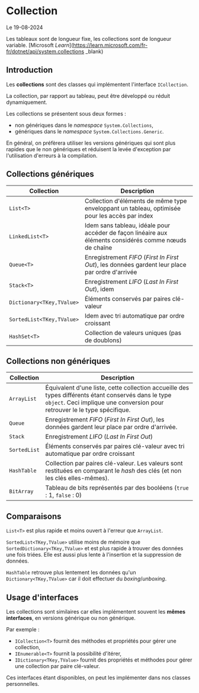 # Collection

Le 19-08-2024

Les tableaux sont de longueur fixe, les collections sont de longueur variable. [Microsoft *Learn*](https://learn.microsoft.com/fr-fr/dotnet/api/system.collections _blank)

## Introduction

Les **collections** sont des classes qui implémentent l'interface `ICollection`. 

La collection, par rapport au tableau, peut être développé ou réduit dynamiquement. 

Les collections se présentent sous deux formes : 
- non génériques dans le *namespace* `System.Collections`,
- génériques dans le *namespace* `System.Collections.Generic`.

En général, on préfèrera utiliser les versions génériques qui sont plus rapides que le non génériques et réduisent la levée d'exception par l'utilisation d'erreurs à la compilation.

## Collections génériques

|Collection|Description|
|-|-|
|`List<T>`|Collection d'éléments de même type enveloppant un tableau, optimisée pour les accès par index|
|`LinkedList<T>`|Idem sans tableau, idéale pour accéder de façon linéaire aux éléments considérés comme nœuds de chaîne|
|`Queue<T>`|Enregistrement *FIFO* (*First In First Out*), les données gardent leur place par ordre d'arrivée|
|`Stack<T>`|Enregistrement *LIFO* (*Last In First Out*), idem|
|`Dictionary<TKey,TValue>`|Éléments conservés par paires clé-valeur|
|`SortedList<TKey,TValue>`|Idem avec tri automatique par ordre croissant|
|`HashSet<T>`|Collection de valeurs uniques (pas de doublons)|

## Collections non génériques

|Collection|Description|
|-|-|
|`ArrayList`|Équivalent d'une liste, cette collection accueille des types différents étant conservés dans le type `object`. Ceci implique une conversion pour retrouver le le type spécifique.|
|`Queue`|Enregistrement *FIFO* (*First In First Out*), les données gardent leur place par ordre d'arrivée.|
|`Stack`|Enregistrement *LIFO* (*Last In First Out*)|
|`SortedList`|Éléments conservés par paires clé-valeur avec tri automatique par ordre croissant|
|`HashTable`|Collection par paires clé-valeur. Les valeurs sont restituées en comparant le *hash* des clés (et non les clés elles-mêmes).|
|`BitArray`|Tableau de bits représentés par des booléens (`true` : 1, `false` : 0)|


## Comparaisons

`List<T>` est plus rapide et moins ouvert à l'erreur que `ArrayList`.

`SortedList<TKey,TValue>` utilise moins de mémoire que `SortedDictionary<TKey,TValue>` et est plus rapide à trouver des données une fois triées. Elle est aussi plus lente à l'insertion et la suppression de données.

`HashTable` retrouve plus lentement les données qu'un `Dictionary<TKey,TValue>` car il doit effectuer du *boxing*/*unboxing*.

## Usage d'interfaces

Les collections sont similaires car elles implémentent souvent les **mêmes interfaces**, en versions générique ou non générique.

Par exemple :
- `ICollection<T>` fournit des méthodes et propriétés pour gérer une collection,
- `IEnumerable<T>` fournit la possibilité d'itérer,
- `IDictionary<TKey,TValue>` fournit des propriétés et méthodes pour gérer une collection par paire clé-valeur.

Ces interfaces étant disponibles, on peut les implémenter dans nos classes personnelles. 
